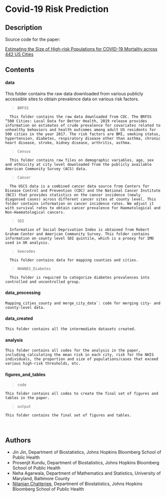 # Covid-19 Risk Prediction

## Description
Source code for the paper:

[Estimating the Size of High-risk Populations for COVID-19 Mortality across 442 US Cities](https://www.medrxiv.org/content/10.1101/2020.05.27.20115170v1)




## Contents

#### data

This folder contains the raw data downloaded from various publicly accessible sites to obtain prevalence data on various risk factors.

> `BRFSS`

      This folder contains the raw data downloaded from CDC. The BRFSS “500 Cities: Local Data for Better Health, 2019 release provides information on estimates of crude prevalence for covariates related to unhealthy behaviors and health outcomes among adult US residents for 500 cities in the year 2017. The risk factors are BMI, smoking status, hypertension, diabetes, respiratory disease other than asthma, chronic heart disease, stroke, kidney disease, arthritis, asthma.

> `Census`

      This folder contains raw files on demographic variables, age, sex and ethnicity at city level downloaded from the publicly available American Community Survey (ACS) data.

> `Cancer`
      
      The USCS data is a combined cancer data source from Centers for Disease Control and Prevention (CDC) and the National Cancer Institute (NCI) that provides statistics on the cancer incidence (newly diagonsed cases) across different cancer sites at county level. This folder contains information on cancer incidence rates. We adjust it with survival rates to obtain cancer prevalence for Haematological and Non-Haematological cancers.
      
> `SDI`

      Information of Social Deprivation Index is obtained from Robert Graham Center and American Community Survey. This folder contains information on county level SDI quintile, which is a prooxy for IMD used in UK analysis.
      
> `Geocodes`

      This folder contains data for mapping counties and cities.
      
      
> `NHANES_Diabetes`

      This folder is required to categorize diabetes prevalences into controlled and uncontrolled group.
      
#### data_processing

    Mapping_cities_county and merge_city_data`: code for merging city- and county-level data.

#### data_created

    This folder contains all the intermediate datasets created.


#### analysis

    This folder contains all codes for the analysis in the paper, including calculating the mean risk in each city, risk for the NHIS individuals, the proportion and size of populations/cases that exceed various high-risk thresholds, etc.


#### figures_and_tables

> `code`

    This folder contains all codes to create the final set of figures and tables in the paper.

> `output`

    This folder contains the final set of figures and tables.

	
<br/>


## Authors
* Jin Jin, Department of Biostatistics, Johns Hopkins Bloomberg School of Public Health
* Prosenjit Kundu, Department of Biostatistics, Johns Hopkins Bloomberg School of Public Health
* Neha Agarwala, Department of Mathematics and Statistics, University of Maryland, Baltimore County
* [Nilanjan Chatterjee](https://nilanjanchatterjee.org/), Department of Biostatistics, Johns Hopkins Bloomberg School of Public Health
 

